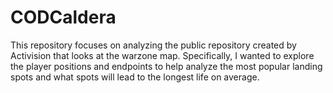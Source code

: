 # CODCaldera
This repository focuses on analyzing the public repository created by Activision that looks at the warzone map. Specifically, I wanted to explore the player positions and endpoints to help analyze the most popular landing spots and what spots will lead to the longest life on average.
